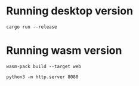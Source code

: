 # Running desktop version

`cargo run --release`

# Running wasm version

`wasm-pack build --target web`

`python3 -m http.server 8080`
